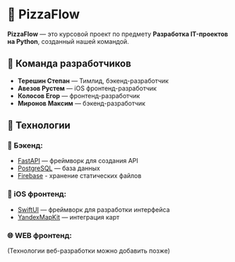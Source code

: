# 🍕 PizzaFlow

**PizzaFlow** — это курсовой проект по предмету **Разработка IT-проектов на Python**, созданный нашей командой.

## 👥 Команда разработчиков
- **Терешин Степан** — Тимлид, бэкенд-разработчик
- **Авезов Рустем** — iOS фронтенд-разработчик
- **Колосов Егор** — фронтенд-разработчик
- **Миронов Максим** — бэкенд-разработчик

## 🚀 Технологии
### 📡 Бэкенд:
- [FastAPI](https://fastapi.tiangolo.com/) — фреймворк для создания API
- [PostgreSQL](https://www.postgresql.org/) — база данных
- [Firebase](https://firebase.google.com/) - хранение статических файлов

### 📱 iOS фронтенд:
- [SwiftUI](https://developer.apple.com/xcode/swiftui/) — фреймворк для разработки интерфейса
- [YandexMapKit](https://yandex.ru/dev/maps/) — интеграция карт

### 🌐 WEB фронтенд:
(Технологии веб-разработки можно добавить позже)
